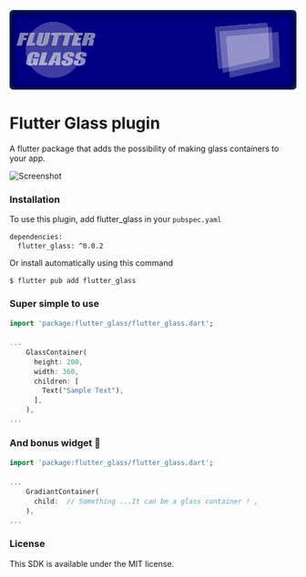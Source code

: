 ![Screenshot](https://github.com/esmaeil-ahmadipour/flutter_glass/blob/master/img/banner.png?raw=true "Flutter Glass Banner")
# Flutter Glass plugin

A flutter package that adds the possibility of making glass containers to your app.

![Screenshot](https://github.com/esmaeil-ahmadipour/flutter_glass/blob/master/img/flutter_glass.gif?raw=true "Flutter Glass Demo")

### Installation

To use this plugin, add flutter_glass in your `pubspec.yaml`

```
dependencies:
  flutter_glass: ^0.0.2
```

Or install automatically using this command

```
$ flutter pub add flutter_glass
```

### Super simple to use

```dart
import 'package:flutter_glass/flutter_glass.dart';

...
    GlassContainer(
      height: 200,
      width: 360,
      children: [
        Text("Sample Text"),
      ],
    ),
...
```

### And bonus widget 🎉

```dart
import 'package:flutter_glass/flutter_glass.dart';

...
    GradiantContainer(
      child:  // Something ...It can be a glass container ! ,
    ),
...

```

### License

This SDK is available under the MIT license.
